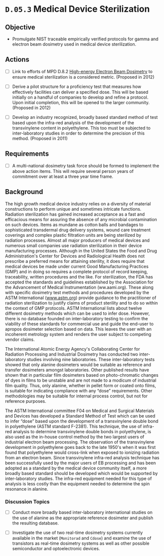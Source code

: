 # `D.05.3` Medical Device Sterilization

## Objective

- Promulgate NIST traceable empirically verified protocols for gamma and
electron beam dosimetry used in medical device sterilization.

## Actions

- [ ] Link to efforts of MPD D.8.2 [High-energy Electron Beam
Dosimetry](High-energy_Electron_Beam_Dosimetry "wikilink") to ensure medical
sterilization is a considered metric. (Proposed in 2012)

- [ ] Derive a pilot structure for a proficiency test that measures how
effectively facilities can deliver a specified dose. This will be based
initially on a handful of companies to develop and refine a protocol. Upon
initial completion, this will be opened to the larger community. (Proposed in 2012)

- [ ] Develop an industry recognized, broadly based standard method of test
based upon the infra-red analysis of the development of the transvinylene
content in polyethylene. This too must be subjected to inter-laboratory studies
in order to determine the precision of this method. (Proposed in 2011)

## Requirements

- [ ] A multi-national dosimetry task force should be formed to implement the
above action items. This will require several person years of commitment over
at least a three year time frame.

## Background

The high growth medical device industry relies on a diversity of material
constructions to perform unique and sometimes intricate functions. Radiation
sterilization has gained increased acceptance as a fast and efficacious means
for assuring the absence of any microbial contamination on such devices. Items
as mundane as cotton balls and bandages to sophisticated transdermal drug
delivery systems, wound care treatment coverings and complex plastic filtration
units are being sterilized by radiation processes. Almost all major producers
of medical devices and numerous small companies use radiation sterilization in
their device manufacturing processes. Although in the United States the Food
and Drug Administration's Center for Devices and Radiological Health does not
prescribe a preferred means for attaining sterility, it does require that
medical devices be made under current Good Manufacturing Practices (GMP) and in
doing so requires a complete protocol of record keeping, traceability, written
procedures and the like. For sterilization, the FDA has accepted the standards
and guidelines established by the Association for the Advancement of Medical
Instrumentation (ww.aami.org). These along with specific dosimetry test methods
and procedures developed by the ASTM International (www.astm.org) provide
guidance to the practitioner of radiation sterilization to justify claims of
product sterility and to do so within the context of GMP protocols. ASTM
International lists about twelve different dosimetry methods which can be used
to infer dose. However, there is no database founded on inter-laboratory
testing to confirm the viability of these standards for commercial use and
guide the end-user to apropos dosimeter selection based on data. This leaves
the user with an incoherent metrology system and renders the user subject to
competing vendor claims.

The International Atomic Energy Agency's Collaborating Center for Radiation
Processing and Industrial Dosimetry has conducted two inter-laboratory studies
involving nine laboratories. These inter-laboratory tests showed that only
alanine dosimeters would be suitable as reference and transfer dosimeters
amongst laboratories. Other published results have shown that in particular
film dosimeters based on photo-chromatic changes of dyes in films to be
unstable and are not made to a modicum of industrial film quality. Thus, only
alanine, whether in pellet form or coated onto films, is suitable for
indicating compliance with any “dose” requirements. Other methodologies may be
suitable for internal process control, but not for reference purposes.

The ASTM International committee F04 on Medical and Surgical Materials
and Devices has developed a Standard Method of Test which can be used to
infer “dose” based upon the development of a transvinylene double bond
in polyethylene (ASTM standard F-2381). This technique, the use of
infra-red analysis to determine transvinylene double bonds in
polyethylene, is also used as the in-house control method by the two
largest users of industrial electron beam processing. The observation of
the transvinylene development in polyethylene goes back to the late
1950's when it was first found that polyethylene would cross-link when
exposed to ionizing radiation from an electron beam. Since transvinylene
infra-red analysis technique has been successfully used by the major
users of EB processing and has been adopted as a standard by the medical
device community itself, a more broadly based standard should be
developed which would be supported by inter-laboratory studies. The
infra-red equipment needed for this type of analysis is less costly than
the equipment needed to determine the spin resonance in alanine.

### Discussion Topics

- [ ] Conduct more broadly based inter-laboratory international studies on the
use of alanine as the appropriate reference dosimeter and publish the resulting
database.

- [ ] Investigate the use of two real-time dosimetry systems currently
available in the market (`Monitorad` and `Cdose`) and examine the use of
transistors as real-time dosimetry systems as well as other possible
semiconductor and optoelectronic devices.
